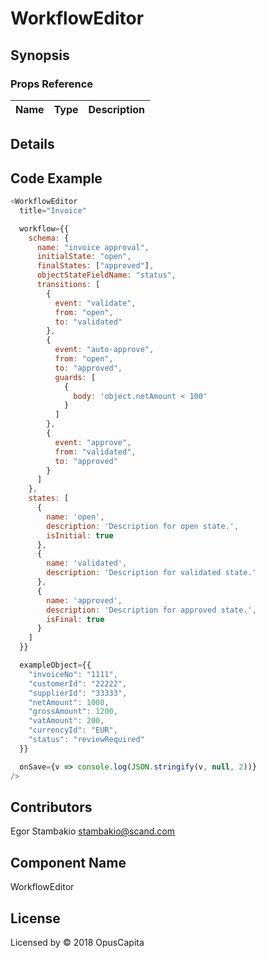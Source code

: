 # WorkflowEditor

## Synopsis


### Props Reference

| Name                           | Type                     | Description                                                                                             |
| ------------------------------ | :----------------------  | -----------------------------------------------------------                                             |

## Details

## Code Example

```js
<WorkflowEditor
  title="Invoice"

  workflow={{
    schema: {
      name: "invoice approval",
      initialState: "open",
      finalStates: ["approved"],
      objectStateFieldName: "status",
      transitions: [
        {
          event: "validate",
          from: "open",
          to: "validated"
        },
        {
          event: "auto-approve",
          from: "open",
          to: "approved",
          guards: [
            {
              body: 'object.netAmount < 100'
            }
          ]
        },
        {
          event: "approve",
          from: "validated",
          to: "approved"
        }
      ]
    },
    states: [
      {
        name: 'open',
        description: 'Description for open state.',
        isInitial: true
      },
      {
        name: 'validated',
        description: 'Description for validated state.'
      },
      {
        name: 'approved',
        description: 'Description for approved state.',
        isFinal: true
      }
    ]
  }}

  exampleObject={{
    "invoiceNo": "1111",
    "customerId": "22222",
    "supplierId": "33333",
    "netAmount": 1000,
    "grossAmount": 1200,
    "vatAmount": 200,
    "currencyId": "EUR",
    "status": "reviewRequired"
  }}

  onSave={v => console.log(JSON.stringify(v, null, 2))}
/>
```

## Contributors

Egor Stambakio <stambakio@scand.com>

## Component Name

WorkflowEditor

## License

Licensed by © 2018 OpusCapita